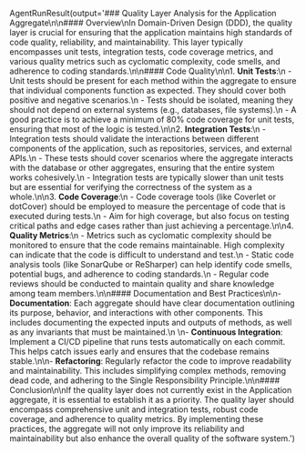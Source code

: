 AgentRunResult(output='### Quality Layer Analysis for the Application Aggregate\n\n#### Overview\nIn Domain-Driven Design (DDD), the quality layer is crucial for ensuring that the application maintains high standards of code quality, reliability, and maintainability. This layer typically encompasses unit tests, integration tests, code coverage metrics, and various quality metrics such as cyclomatic complexity, code smells, and adherence to coding standards.\n\n#### Code Quality\n\n1. **Unit Tests**:\n   - Unit tests should be present for each method within the aggregate to ensure that individual components function as expected. They should cover both positive and negative scenarios.\n   - Tests should be isolated, meaning they should not depend on external systems (e.g., databases, file systems).\n   - A good practice is to achieve a minimum of 80% code coverage for unit tests, ensuring that most of the logic is tested.\n\n2. **Integration Tests**:\n   - Integration tests should validate the interactions between different components of the application, such as repositories, services, and external APIs.\n   - These tests should cover scenarios where the aggregate interacts with the database or other aggregates, ensuring that the entire system works cohesively.\n   - Integration tests are typically slower than unit tests but are essential for verifying the correctness of the system as a whole.\n\n3. **Code Coverage**:\n   - Code coverage tools (like Coverlet or dotCover) should be employed to measure the percentage of code that is executed during tests.\n   - Aim for high coverage, but also focus on testing critical paths and edge cases rather than just achieving a percentage.\n\n4. **Quality Metrics**:\n   - Metrics such as cyclomatic complexity should be monitored to ensure that the code remains maintainable. High complexity can indicate that the code is difficult to understand and test.\n   - Static code analysis tools (like SonarQube or ReSharper) can help identify code smells, potential bugs, and adherence to coding standards.\n   - Regular code reviews should be conducted to maintain quality and share knowledge among team members.\n\n#### Documentation and Best Practices\n\n- **Documentation**: Each aggregate should have clear documentation outlining its purpose, behavior, and interactions with other components. This includes documenting the expected inputs and outputs of methods, as well as any invariants that must be maintained.\n  \n- **Continuous Integration**: Implement a CI/CD pipeline that runs tests automatically on each commit. This helps catch issues early and ensures that the codebase remains stable.\n\n- **Refactoring**: Regularly refactor the code to improve readability and maintainability. This includes simplifying complex methods, removing dead code, and adhering to the Single Responsibility Principle.\n\n#### Conclusion\n\nIf the quality layer does not currently exist in the Application aggregate, it is essential to establish it as a priority. The quality layer should encompass comprehensive unit and integration tests, robust code coverage, and adherence to quality metrics. By implementing these practices, the aggregate will not only improve its reliability and maintainability but also enhance the overall quality of the software system.')